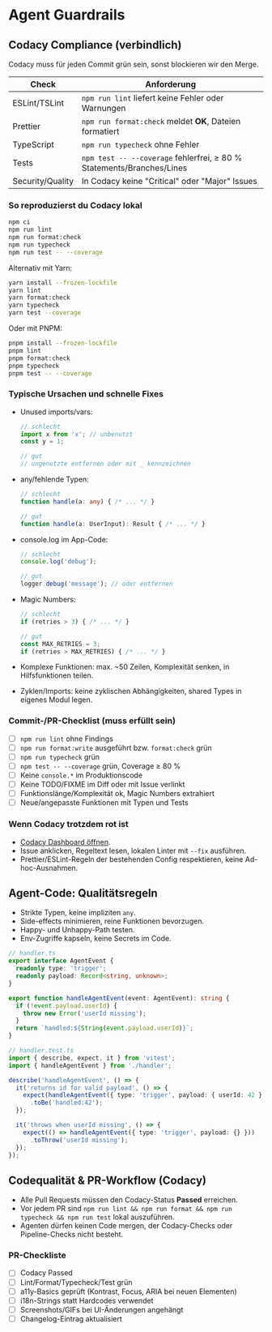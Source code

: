 # Agent Guardrails

## Codacy Compliance (verbindlich)

Codacy muss für jeden Commit grün sein, sonst blockieren wir den Merge.

| Check | Anforderung |
| --- | --- |
| ESLint/TSLint | `npm run lint` liefert keine Fehler oder Warnungen |
| Prettier | `npm run format:check` meldet **OK**, Dateien formatiert |
| TypeScript | `npm run typecheck` ohne Fehler |
| Tests | `npm test -- --coverage` fehlerfrei, ≥ 80 % Statements/Branches/Lines |
| Security/Quality | In Codacy keine "Critical" oder "Major" Issues |

### So reproduzierst du Codacy lokal

```bash
npm ci
npm run lint
npm run format:check
npm run typecheck
npm run test -- --coverage
```

Alternativ mit Yarn:

```bash
yarn install --frozen-lockfile
yarn lint
yarn format:check
yarn typecheck
yarn test --coverage
```

Oder mit PNPM:

```bash
pnpm install --frozen-lockfile
pnpm lint
pnpm format:check
pnpm typecheck
pnpm test -- --coverage
```

### Typische Ursachen und schnelle Fixes

- Unused imports/vars:

  ```ts
  // schlecht
  import x from 'x'; // unbenutzt
  const y = 1;

  // gut
  // ungenutzte entfernen oder mit _ kennzeichnen
  ```

- any/fehlende Typen:

  ```ts
  // schlecht
  function handle(a: any) { /* ... */ }

  // gut
  function handle(a: UserInput): Result { /* ... */ }
  ```

- console.log im App-Code:

  ```ts
  // schlecht
  console.log('debug');

  // gut
  logger.debug('message'); // oder entfernen
  ```

- Magic Numbers:

  ```ts
  // schlecht
  if (retries > 3) { /* ... */ }

  // gut
  const MAX_RETRIES = 3;
  if (retries > MAX_RETRIES) { /* ... */ }
  ```

- Komplexe Funktionen: max. ~50 Zeilen, Komplexität senken, in Hilfsfunktionen teilen.
- Zyklen/Imports: keine zyklischen Abhängigkeiten, shared Types in eigenes Modul legen.

### Commit-/PR-Checklist (muss erfüllt sein)

- [ ] `npm run lint` ohne Findings
- [ ] `npm run format:write` ausgeführt bzw. `format:check` grün
- [ ] `npm run typecheck` grün
- [ ] `npm test -- --coverage` grün, Coverage ≥ 80 %
- [ ] Keine `console.*` im Produktionscode
- [ ] Keine TODO/FIXME im Diff oder mit Issue verlinkt
- [ ] Funktionslänge/Komplexität ok, Magic Numbers extrahiert
- [ ] Neue/angepasste Funktionen mit Typen und Tests

### Wenn Codacy trotzdem rot ist

- [Codacy Dashboard öffnen](https://app.codacy.com/gh/<ORG>/<REPO>).
- Issue anklicken, Regeltext lesen, lokalen Linter mit `--fix` ausführen.
- Prettier/ESLint-Regeln der bestehenden Config respektieren, keine Ad-hoc-Ausnahmen.

## Agent-Code: Qualitätsregeln

- Strikte Typen, keine impliziten `any`.
- Side-effects minimieren, reine Funktionen bevorzugen.
- Happy- und Unhappy-Path testen.
- Env-Zugriffe kapseln, keine Secrets im Code.

```ts
// handler.ts
export interface AgentEvent {
  readonly type: 'trigger';
  readonly payload: Record<string, unknown>;
}

export function handleAgentEvent(event: AgentEvent): string {
  if (!event.payload.userId) {
    throw new Error('userId missing');
  }
  return `handled:${String(event.payload.userId)}`;
}

// handler.test.ts
import { describe, expect, it } from 'vitest';
import { handleAgentEvent } from './handler';

describe('handleAgentEvent', () => {
  it('returns id for valid payload', () => {
    expect(handleAgentEvent({ type: 'trigger', payload: { userId: 42 } }))
      .toBe('handled:42');
  });

  it('throws when userId missing', () => {
    expect(() => handleAgentEvent({ type: 'trigger', payload: {} }))
      .toThrow('userId missing');
  });
});
```

## Codequalität & PR-Workflow (Codacy)

- Alle Pull Requests müssen den Codacy-Status **Passed** erreichen.
- Vor jedem PR sind `npm run lint && npm run format && npm run typecheck && npm run test` lokal auszuführen.
- Agenten dürfen keinen Code mergen, der Codacy-Checks oder Pipeline-Checks nicht besteht.

### PR-Checkliste
- [ ] Codacy Passed
- [ ] Lint/Format/Typecheck/Test grün
- [ ] a11y-Basics geprüft (Kontrast, Focus, ARIA bei neuen Elementen)
- [ ] i18n-Strings statt Hardcodes verwendet
- [ ] Screenshots/GIFs bei UI-Änderungen angehängt
- [ ] Changelog-Eintrag aktualisiert
